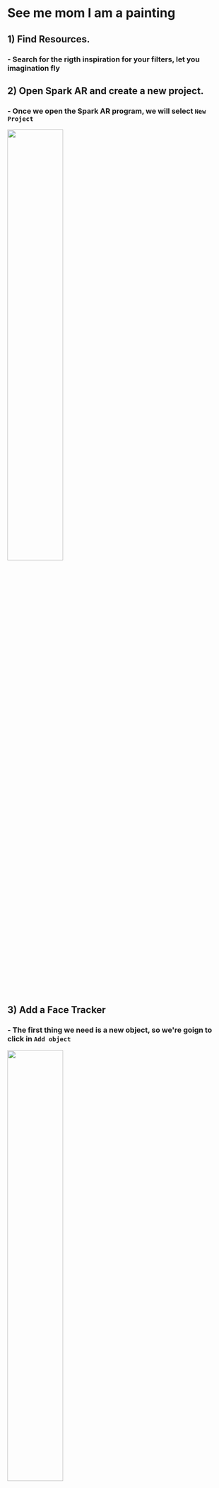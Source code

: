 # See me mom I am a painting

## 1) Find Resources.

### - Search for the rigth inspiration for your filters, let you imagination fly

## 2) Open Spark AR and create a new project.

### - Once we open the Spark AR program, we will select ```New Project```

<img src="https://github.com/L3ts-H4ck/CommunityChallenge-Spark-English/blob/main/tutorials/03-source/FaceTracker3D_1.jpg?raw=true" width="50%">

## 3) Add a Face Tracker

### - The first thing we need is a new object, so we're goign to click in ```Add object```

<img src="https://github.com/L3ts-H4ck/CommunityChallenge-Spark-English/blob/main/tutorials/03-source/FaceTracker3D_2.jpg?raw=true" width="50%">

### - We need a canvas, and inside the canvas 2 rectangles

<img src="https://github.com/L3ts-H4ck/CommunityChallenge-Spark-English/blob/main/tutorials/03-source/FaceTracker3D_3.jpg?raw=true" width="50%">

### - We will change the name of the rectangles to ```user``` and ```bg```, also make sure that on the material you have selected the 3D object.

<img src="https://github.com/L3ts-H4ck/CommunityChallenge-Spark-English/blob/main/tutorials/03-source/FaceTracker3D_5.jpg?raw=true" width="50%">

### - On this same properties, make sure you have the ```visible``` option checked and the ```position``` in ```Fill Height```

<img src="https://github.com/L3ts-H4ck/CommunityChallenge-Spark-English/blob/main/tutorials/03-source/FaceTracker3D_7.jpg?raw=true" width="50%">

### - Now we'll go to the camera, once selected, we can change its properties.

<img src="https://github.com/L3ts-H4ck/CommunityChallenge-Spark-English/blob/main/tutorials/03-source/FaceTracker_8.jpg?raw=true" width="50%">

### - In ```texture``` we'll choose ```cameraTexture0``` and in ```Segmentation``` => ```Person```

<img src="https://github.com/L3ts-H4ck/CommunityChallenge-Spark-English/blob/main/tutorials/03-source/FaceTracker_9.jpg?raw=true" width="50%">

### - For the rectangle ``user``, we'll add a new ``material``. Called it ``user`` and change its properties: 
- ``Shader Type`` => ``Flat``
- ``STexture`` => ``CameraTexture0``
- ``Alpha`` => Checked

<img src="https://github.com/L3ts-H4ck/CommunityChallenge-Spark-English/blob/main/tutorials/03-source/FaceTracker_10.jpg?raw=true" width="50%">

### - Once we have the ``Alpha`` option selected, we choose the texture we want, in this case we'll select ``personSegmentationMaskTexture0``

<img src="https://github.com/L3ts-H4ck/CommunityChallenge-Spark-English/blob/main/tutorials/03-source/FaceTracker_11.jpg?raw=true" width="50%">

### - The screen has to look like this.

<img src="https://github.com/L3ts-H4ck/CommunityChallenge-Spark-English/blob/main/tutorials/03-source/FaceTracker_12.jpg?raw=true" width="50%">

### - Now its the turn of the other rectangle, we'll add a brand new material

<img src="https://github.com/L3ts-H4ck/CommunityChallenge-Spark-English/blob/main/tutorials/03-source/FaceTracker_13.jpg?raw=true" width="50%">

### - For this material we new a new texture. We'll selected now the background we want.

<img src="https://github.com/L3ts-H4ck/CommunityChallenge-Spark-English/blob/main/tutorials/03-source/FaceTracker_14.jpg?raw=true" width="50%">

### - Once done this, we can see the background of our painting. 

<img src="https://github.com/L3ts-H4ck/CommunityChallenge-Spark-English/blob/main/tutorials/03-source/FaceTracker_15.jpg?raw=true" width="50%">

## 4) Add the 3d elemets inside the facetracker

### - The next thing is to add the ``Face Tracker`` for our filter.

<img src="https://github.com/L3ts-H4ck/CommunityChallenge-Spark-English/blob/main/tutorials/03-source/FaceTracker_16.jpg?raw=true" width="50%">

### - This is the fun part, we will start adding our assets.

<img src="https://github.com/L3ts-H4ck/CommunityChallenge-Spark-English/blob/main/tutorials/03-source/FaceTracker_17.jpg?raw=true" width="50%">

### - We select ``import from computer``

<img src="https://github.com/L3ts-H4ck/CommunityChallenge-Spark-English/blob/main/tutorials/03-source/FaceTracker_18.jpg?raw=true" width="50%">

### - For this we had prepared our own assets, you can do it to, or just use the ones we are using to.

<img src="https://github.com/L3ts-H4ck/CommunityChallenge-Spark-English/blob/main/tutorials/03-source/FaceTracker_19.jpg?raw=true" width="50%">

### - On the files we just upload, there is this one that contains the head of our mask.

<img src="https://github.com/L3ts-H4ck/CommunityChallenge-Spark-English/blob/main/tutorials/03-source/FaceTracker_20.jpg?raw=true" width="50%">

### - We need to drag it to our ``Face Tracker`` so we can use it.

<img src="https://github.com/L3ts-H4ck/CommunityChallenge-Spark-English/blob/main/tutorials/03-source/FaceTracker_21.jpg?raw=true" width="50%">

### - We repeat this same process for the hat.

<img src="https://github.com/L3ts-H4ck/CommunityChallenge-Spark-English/blob/main/tutorials/03-source/FaceTracker_22.jpg?raw=true" width="50%">

### - Now we have a head with a little hat

<img src="https://github.com/L3ts-H4ck/CommunityChallenge-Spark-English/blob/main/tutorials/03-source/FaceTracker_23.jpg?raw=true" width="50%">

### - And once again, but now with the apple

<img src="https://github.com/L3ts-H4ck/CommunityChallenge-Spark-English/blob/main/tutorials/03-source/FaceTracker_24.jpg?raw=true" width="50%">

## 5) Fix the 3d Elements

### - We'll move the apple and all of the other elements to the place we want, you can do this with the selection tool on the top of the screen.

<img src="https://github.com/L3ts-H4ck/CommunityChallenge-Spark-English/blob/main/tutorials/03-source/FaceTracker_25.jpg?raw=true" width="50%">

## 6) Prepare and Testing

### - We have now all the assets we need, we just have to change their colors, for that we need to change the ``Blend Mode`` => ``Replace`` and the ``Opacity`` => 100%

<img src="https://github.com/L3ts-H4ck/CommunityChallenge-Spark-English/blob/main/tutorials/03-source/FaceTracker_26.jpg?raw=true" width="50%">

### - In the upper section we can change the color of the elements.

<img src="https://github.com/L3ts-H4ck/CommunityChallenge-Spark-English/blob/main/tutorials/03-source/FaceTracker_27.jpg?raw=true" width="50%">

### - An it's done, the only thing left to do is to test it and send it to revision.

<img src="https://github.com/L3ts-H4ck/CommunityChallenge-Spark-English/blob/main/tutorials/03-source/FaceTracker_28.jpg?raw=true" width="50%">



